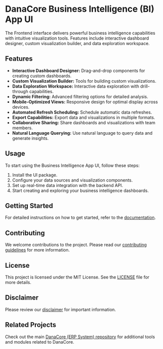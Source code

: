 # DanaCore Business Intelligence (BI) App UI

The Frontend interface delivers powerful business intelligence capabilities with intuitive visualization tools. Features include interactive dashboard designer, custom visualization builder, and data exploration workspace.

## Features

- **Interactive Dashboard Designer:** Drag-and-drop components for creating custom dashboards.
- **Custom Visualization Builder:** Tools for building custom visualizations.
- **Data Exploration Workspace:** Interactive data exploration with drill-through capabilities.
- **Dynamic Filtering:** Advanced filtering options for detailed analysis.
- **Mobile-Optimized Views:** Responsive design for optimal display across devices.
- **Automated Refresh Scheduling:** Schedule automatic data refreshes.
- **Export Capabilities:** Export data and visualizations in multiple formats.
- **Collaborative Sharing:** Share dashboards and visualizations with team members.
- **Natural Language Querying:** Use natural language to query data and generate insights.

## Usage

To start using the Business Intelligence App UI, follow these steps:
1. Install the UI package.
2. Configure your data sources and visualization components.
3. Set up real-time data integration with the backend API.
4. Start creating and exploring your business intelligence dashboards.

## Getting Started

For detailed instructions on how to get started, refer to the [documentation](https://github.com/navedrasul/danacore-business-intelligence-ui).

## Contributing

We welcome contributions to the project. Please read our [contributing guidelines](https://github.com/navedrasul/danacore-business-intelligence-ui/blob/main/CONTRIBUTING.md) for more information.

## License

This project is licensed under the MIT License. See the [LICENSE](https://github.com/navedrasul/danacore-business-intelligence-ui/blob/main/LICENSE) file for more details.

## Disclaimer

Please review our [disclaimer](https://github.com/navedrasul/danacore-business-intelligence-ui/blob/main/DISCLAIMER.md) for important information.

## Related Projects

Check out the main [DanaCore (ERP System) repository](https://github.com/navedrasul/DanaCore) for additional tools and modules related to DanaCore.
